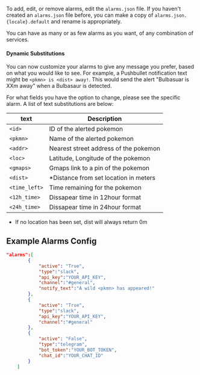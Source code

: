 To add, edit, or remove alarms, edit the `alarms.json` file. If you haven't created an `alarms.json` file before, you can make a copy of `alarms.json.{locale}.default` and rename is appropriately.

You can have as many or as few alarms as you want, of any combination of services. 

#### Dynamic Substitutions
You can now customize your alarms to give any message you prefer, based on what you would like to see. For example, a Pushbullet notification text might be `<pkmn> is <dist> away!`. This would send the alert "Bulbasuar is XXm away" when a Bulbasaur is detected.

 For what fields you have the option to change, please see the specific alarm.  A list of text substitutions are below:

| text           | Description                            |
| -------------- |----------------------------------------|
| `<id>`           | ID of the alerted pokemon              |
| `<pkmn>`         | Name of the alerted pokemon            |
| `<addr>`         | Nearest street address of the pokemon  |
| `<loc>`          | Latitude, Longitude of the pokemon     |
| `<gmaps>`        | Gmaps link to a pin of the pokemon     |
| `<dist>`         | *Distance from set location in meters  |
| `<time_left>`    | Time remaining for the pokemon         |
| `<12h_time>`     | Dissapear time in 12hour format        |
| `<24h_time>`     | Dissapear time in 24hour format        |
* If no location has been set, dist will always return 0m

## Example Alarms Config

```json
"alarms":[
		{
			"active": "True",
			"type":"slack",
			"api_key":"YOUR_API_KEY",
			"channel":"#general",
			"notify_text":"A wild <pkmn> has appeared!"
		},
		{
			"active": "True",
			"type":"slack",
			"api_key":"YOUR_API_KEY",
			"channel":"#general"
		},
		{
			"active": "False",
			"type":"telegram",
			"bot_token":"YOUR_BOT_TOKEN",
			"chat_id":"YOUR_CHAT_ID"
		}
	]
```

